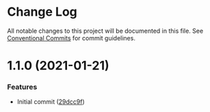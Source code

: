 # Change Log

All notable changes to this project will be documented in this file.
See [Conventional Commits](https://conventionalcommits.org) for commit guidelines.

# 1.1.0 (2021-01-21)


### Features

* Initial commit ([29dcc9f](https://github.com/ghingis/lernaTest/commit/29dcc9fce33544c2e6c86bc61042c29fd64ab563))
